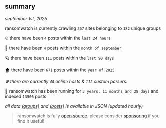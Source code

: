 
## summary
_september 1st, 2025_

ransomwatch is currently crawling `367` sites belonging to `182` unique groups

⏲ there have been `4` posts within the `last 24 hours`

🦈 there have been `4` posts within the `month of september`

🪐 there have been `111` posts within the `last 90 days`

🏚 there have been `671` posts within the `year of 2025`

_⚙️ there are currently `48` online hosts & `112` custom parsers._

🦕 ransomwatch has been running for `3 years, 11 months and 28 days` and indexed `13506` posts

_all data  [(groups)](http://ransomwhat.telemetry.ltd/groups) and [(posts)](http://ransomwhat.telemetry.ltd/posts) is available in JSON (updated hourly)_

> ransomwatch is fully [open source](https://github.com/joshhighet/ransomwatch#ransomwatch--). please consider [sponsoring](https://github.com/sponsors/joshhighet) if you find it useful!
